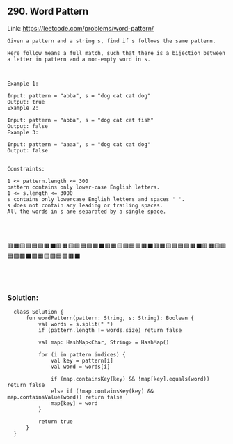## 290. Word Pattern

 Link: https://leetcode.com/problems/word-pattern/

    Given a pattern and a string s, find if s follows the same pattern.

    Here follow means a full match, such that there is a bijection between a letter in pattern and a non-empty word in s.



    Example 1:

    Input: pattern = "abba", s = "dog cat cat dog"
    Output: true
    Example 2:

    Input: pattern = "abba", s = "dog cat cat fish"
    Output: false
    Example 3:

    Input: pattern = "aaaa", s = "dog cat cat dog"
    Output: false


    Constraints:

    1 <= pattern.length <= 300
    pattern contains only lower-case English letters.
    1 <= s.length <= 3000
    s contains only lowercase English letters and spaces ' '.
    s does not contain any leading or trailing spaces.
    All the words in s are separated by a single space.

\
&nbsp;

🟥🟧🟨🟩🟦🟪🟫⬛🟥🟧🟨🟩🟦🟪🟫⬛🟥🟧🟨🟩🟦🟪🟫⬛🟥🟧🟨🟩🟦🟪🟫⬛🟥🟧🟨🟩🟦🟪🟫⬛🟥🟧🟨🟩🟦🟪🟫⬛

\
&nbsp;

### Solution:

      class Solution {
          fun wordPattern(pattern: String, s: String): Boolean {
              val words = s.split(" ")
              if (pattern.length != words.size) return false

              val map: HashMap<Char, String> = HashMap()

              for (i in pattern.indices) {
                  val key = pattern[i]
                  val word = words[i]

                  if (map.containsKey(key) && !map[key].equals(word)) return false
                  else if (!map.containsKey(key) && map.containsValue(word)) return false
                  map[key] = word
              }

              return true
          }
      }
